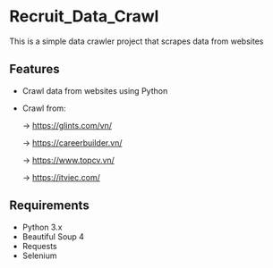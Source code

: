 # Recruit_Data_Crawl

This is a simple data crawler project that scrapes data from websites

## Features
- Crawl data from websites using Python
- Crawl from:

  → https://glints.com/vn/
  
  → https://careerbuilder.vn/
  
  → https://www.topcv.vn/
  
  → https://itviec.com/


## Requirements
- Python 3.x
- Beautiful Soup 4
- Requests
- Selenium

